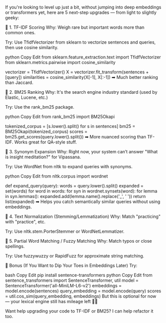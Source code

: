 If you're looking to level up just a bit, without jumping into deep embeddings or transformers yet, here are 5 next-step upgrades — from light to slightly geeky:

🔹 1. TF-IDF Scoring
Why: Weigh rare but important words more than common ones.

Try: Use TfidfVectorizer from sklearn to vectorize sentences and queries, then use cosine similarity.

python
Copy
Edit
from sklearn.feature_extraction.text import TfidfVectorizer
from sklearn.metrics.pairwise import cosine_similarity

vectorizer = TfidfVectorizer()
X = vectorizer.fit_transform(sentences + [query])
similarities = cosine_similarity(X[-1], X[:-1])
➡ Much better ranking than Jaccard.

🔹 2. BM25 Ranking
Why: It's the search engine industry standard (used by Elastic, Lucene, etc.)

Try: Use the rank_bm25 package.

python
Copy
Edit
from rank_bm25 import BM25Okapi

tokenized_corpus = [s.lower().split() for s in sentences]
bm25 = BM25Okapi(tokenized_corpus)
scores = bm25.get_scores(query.lower().split())
➡ More nuanced scoring than TF-IDF. Works great for QA-style stuff.

🔹 3. Synonym Expansion
Why: Right now, your system can’t answer "What is insight meditation?" for Vipassana.

Try: Use WordNet from nltk to expand queries with synonyms.

python
Copy
Edit
from nltk.corpus import wordnet

def expand_query(query):
    words = query.lower().split()
    expanded = set(words)
    for word in words:
        for syn in wordnet.synsets(word):
            for lemma in syn.lemmas():
                expanded.add(lemma.name().replace('_', ' '))
    return list(expanded)
➡ Helps you catch semantically similar queries without using embeddings.

🔹 4. Text Normalization (Stemming/Lemmatization)
Why: Match "practicing" with "practice", etc.

Try: Use nltk.stem.PorterStemmer or WordNetLemmatizer.

🔹 5. Partial Word Matching / Fuzzy Matching
Why: Match typos or close spellings.

Try: Use fuzzywuzzy or RapidFuzz for approximate string matching.

🧠 Bonus (If You Want to Dip Your Toes in Embeddings Later)
Try:

bash
Copy
Edit
pip install sentence-transformers
python
Copy
Edit
from sentence_transformers import SentenceTransformer, util
model = SentenceTransformer('all-MiniLM-L6-v2')
embeddings = model.encode(sentences)
query_embedding = model.encode(query)
scores = util.cos_sim(query_embedding, embeddings)
But this is optional for now — your lexical engine still has mileage left 🚗💨

Want help upgrading your code to TF-IDF or BM25? I can help refactor it too.